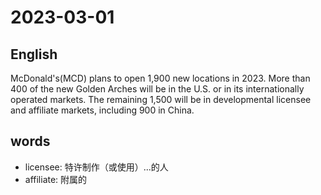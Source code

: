 # 2023-03-01

## English
McDonald's(MCD) plans to open 1,900
new locations in 2023. More than 400 of
the new Golden Arches will be in the U.S.
or in its internationally operated markets.
The remaining 1,500 will be in
developmental licensee and affiliate
markets, including 900 in China.

## words
* licensee: 特许制作（或使用）...的人
* affiliate: 附属的
